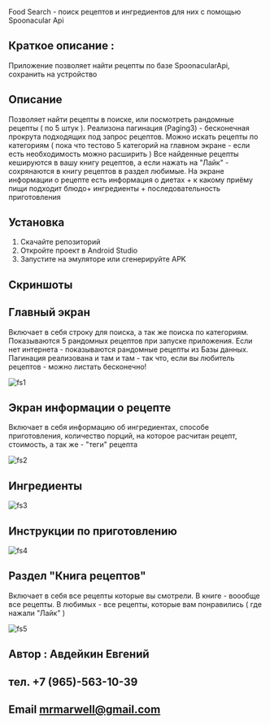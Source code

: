 Food Search - поиск рецептов и ингредиентов для них с помощью Spoonacular Api 

## Краткое описание :
Приложение позволяет найти рецепты по базе SpoonacularApi, сохранить на устройство


## Описание 

Позволяет найти рецепты в поиске, или посмотреть рандомные рецепты ( по 5 штук ). Реализона пагинация (Paging3) - бесконечная прокрута подходящих под запрос рецептов.
Можно искать рецепты по категориям ( пока что тестово 5 категорий на главном экране - если есть необходимость можно расширить )
Все найденные рецепты кешируются в вашу книгу рецептов, а если нажать на "Лайк" - сохрянаются в книгу рецептов в раздел любимые.
На экране информации о рецепте есть информация о диетах + к какому приёму пищи подходит блюдо+ ингредиенты + последовательность приготовления 


## Установка 

1. Скачайте репозиторий
2. Откройте проект в Android Studio
3. Запустите на эмуляторе или сгенерируйте APK



## Скриншоты


## Главный экран

Включает в себя строку для поиска, а так же поиска по категориям. Показываются 5 рандомных рецептов при запуске приложения. Если нет интернета - показываются рандомные рецепты из Базы данных.
Пагинация реализована и там и там - так что,  если вы любитель рецептов - можно листать бесконечно!

![fs1](https://github.com/user-attachments/assets/0ed73abb-5ce5-42d2-93d2-ad8f5ed808b2)


## Экран информации о рецепте

Включает в себя информацию об ингредиентах, способе приготовления, количество порций, на которое расчитан рецепт, стоимость, а так же - "теги" рецепта

![fs2](https://github.com/user-attachments/assets/bc70e332-6cc4-4356-a419-46214870f666)


## Ингредиенты  

![fs3](https://github.com/user-attachments/assets/88e28c48-9bee-479f-89e4-dabebc3e9a31)


## Инструкции по приготовлению 

![fs4](https://github.com/user-attachments/assets/0391018f-506b-427f-b665-d5e4ba3060c7)


## Раздел "Книга рецептов"

Включает в себя все рецепты которые вы смотрели.
В книге - воообще все рецепты.
В любимых - все рецепты, которые вам понравились ( где нажали "Лайк" ) 


![fs5](https://github.com/user-attachments/assets/bedf6773-ed2d-4f3e-9675-f21029610aac)







## Автор : Авдейкин Евгений
## тел. +7 (965)-563-10-39 
## Email mrmarwell@gmail.com

